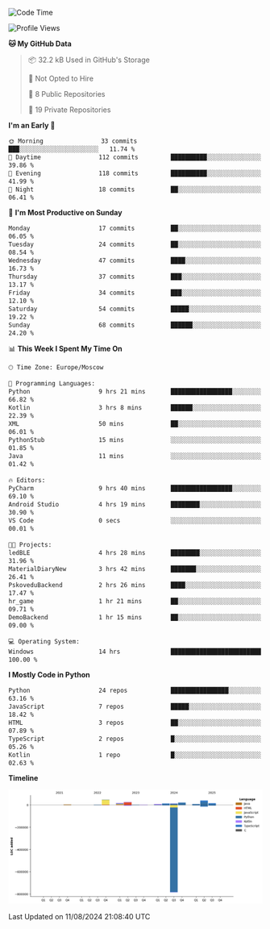 <!--START_SECTION:waka-->
![Code Time](http://img.shields.io/badge/Code%20Time-452%20hrs%2048%20mins-blue)

![Profile Views](http://img.shields.io/badge/Profile%20Views-1-blue)

**🐱 My GitHub Data** 

> 📦 32.2 kB Used in GitHub's Storage 
 > 
> 🚫 Not Opted to Hire
 > 
> 📜 8 Public Repositories 
 > 
> 🔑 19 Private Repositories 
 > 
**I'm an Early 🐤** 

```text
🌞 Morning                33 commits          ███░░░░░░░░░░░░░░░░░░░░░░   11.74 % 
🌆 Daytime                112 commits         ██████████░░░░░░░░░░░░░░░   39.86 % 
🌃 Evening                118 commits         ██████████░░░░░░░░░░░░░░░   41.99 % 
🌙 Night                  18 commits          ██░░░░░░░░░░░░░░░░░░░░░░░   06.41 % 
```
📅 **I'm Most Productive on Sunday** 

```text
Monday                   17 commits          ██░░░░░░░░░░░░░░░░░░░░░░░   06.05 % 
Tuesday                  24 commits          ██░░░░░░░░░░░░░░░░░░░░░░░   08.54 % 
Wednesday                47 commits          ████░░░░░░░░░░░░░░░░░░░░░   16.73 % 
Thursday                 37 commits          ███░░░░░░░░░░░░░░░░░░░░░░   13.17 % 
Friday                   34 commits          ███░░░░░░░░░░░░░░░░░░░░░░   12.10 % 
Saturday                 54 commits          █████░░░░░░░░░░░░░░░░░░░░   19.22 % 
Sunday                   68 commits          ██████░░░░░░░░░░░░░░░░░░░   24.20 % 
```


📊 **This Week I Spent My Time On** 

```text
🕑︎ Time Zone: Europe/Moscow

💬 Programming Languages: 
Python                   9 hrs 21 mins       █████████████████░░░░░░░░   66.82 % 
Kotlin                   3 hrs 8 mins        ██████░░░░░░░░░░░░░░░░░░░   22.39 % 
XML                      50 mins             ██░░░░░░░░░░░░░░░░░░░░░░░   06.01 % 
PythonStub               15 mins             ░░░░░░░░░░░░░░░░░░░░░░░░░   01.85 % 
Java                     11 mins             ░░░░░░░░░░░░░░░░░░░░░░░░░   01.42 % 

🔥 Editors: 
PyCharm                  9 hrs 40 mins       █████████████████░░░░░░░░   69.10 % 
Android Studio           4 hrs 19 mins       ████████░░░░░░░░░░░░░░░░░   30.90 % 
VS Code                  0 secs              ░░░░░░░░░░░░░░░░░░░░░░░░░   00.01 % 

🐱‍💻 Projects: 
ledBLE                   4 hrs 28 mins       ████████░░░░░░░░░░░░░░░░░   31.96 % 
MaterialDiaryNew         3 hrs 42 mins       ███████░░░░░░░░░░░░░░░░░░   26.41 % 
PskoveduBackend          2 hrs 26 mins       ████░░░░░░░░░░░░░░░░░░░░░   17.47 % 
hr_game                  1 hr 21 mins        ██░░░░░░░░░░░░░░░░░░░░░░░   09.71 % 
DemoBackend              1 hr 15 mins        ██░░░░░░░░░░░░░░░░░░░░░░░   09.00 % 

💻 Operating System: 
Windows                  14 hrs              █████████████████████████   100.00 % 
```

**I Mostly Code in Python** 

```text
Python                   24 repos            ████████████████░░░░░░░░░   63.16 % 
JavaScript               7 repos             █████░░░░░░░░░░░░░░░░░░░░   18.42 % 
HTML                     3 repos             ██░░░░░░░░░░░░░░░░░░░░░░░   07.89 % 
TypeScript               2 repos             █░░░░░░░░░░░░░░░░░░░░░░░░   05.26 % 
Kotlin                   1 repo              █░░░░░░░░░░░░░░░░░░░░░░░░   02.63 % 
```



**Timeline**

![Lines of Code chart](https://raw.githubusercontent.com/adlemx/adlemx/main/assets/bar_graph.png)


 Last Updated on 11/08/2024 21:08:40 UTC
<!--END_SECTION:waka-->
